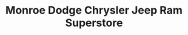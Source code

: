 ---
title: "Monroe Dodge Chrysler Jeep Ram Superstore"
url: /monroe/monroe-dodge-chrysler-jeep-ram-superstore/
shop: car
---
